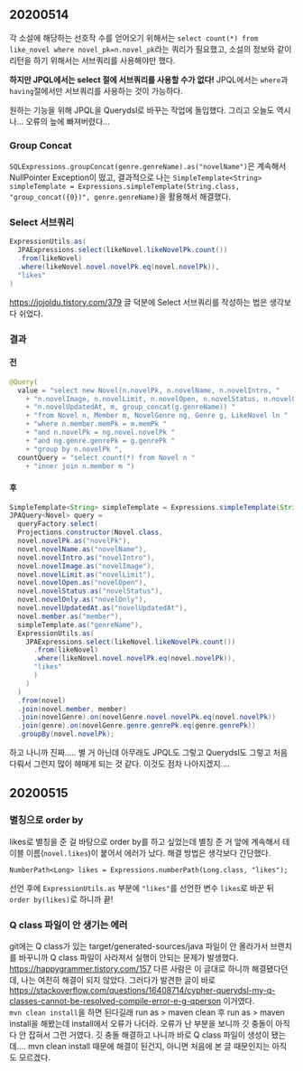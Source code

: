 ## 20200514
각 소설에 해당하는 선호작 수를 얻어오기 위해서는 `select count(*) from like_novel where novel_pk=n.novel_pk`라는 쿼리가 필요했고, 소설의 정보와 같이 리턴을 하기 위해서는 서브쿼리를 사용해야만 했다.  

**하지만 JPQL에서는 select 절에 서브쿼리를 사용할 수가 없다!** JPQL에서는 `where`과 `having`절에서만 서브쿼리를 사용하는 것이 가능하다.  

원하는 기능을 위해 JPQL을 Querydsl로 바꾸는 작업에 돌입했다. 그리고 오늘도 역시나... 오류의 늪에 빠져버렸다...

### Group Concat
`SQLExpressions.groupConcat(genre.genreName).as("novelName")`은 계속해서 NullPointer Exception이 떴고, 결과적으로 나는 `SimpleTemplate<String> simpleTemplate = Expressions.simpleTemplate(String.class, "group_concat({0})", genre.genreName)`을 활용해서 해결했다.

### Select 서브쿼리
```java
ExpressionUtils.as(
  JPAExpressions.select(likeNovel.likeNovelPk.count())
  .from(likeNovel)
  .where(likeNovel.novel.novelPk.eq(novel.novelPk)),
  "likes"
)
```
https://jojoldu.tistory.com/379 글 덕분에 Select 서브쿼리를 작성하는 법은 생각보다 쉬었다.

### 결과
#### 전
```java
@Query(
  value = "select new Novel(n.novelPk, n.novelName, n.novelIntro, "
    + "n.novelImage, n.novelLimit, n.novelOpen, n.novelStatus, n.novelOnly, "
    + "n.novelUpdatedAt, m, group_concat(g.genreName)) "
    + "from Novel n, Member m, NovelGenre ng, Genre g, LikeNovel ln "
    + "where n.member.memPk = m.memPk "
    + "and n.novelPk = ng.novel.novelPk "
    + "and ng.genre.genrePk = g.genrePk "
    + "group by n.novelPk ",
  countQuery = "select count(*) from Novel n "
    + "inner join n.member m ")
```

#### 후
```java
SimpleTemplate<String> simpleTemplate = Expressions.simpleTemplate(String.class, "group_concat({0})", genre.genreName);
JPAQuery<Novel> query = 
  queryFactory.select(
  Projections.constructor(Novel.class, 
  novel.novelPk.as("novelPk"),
  novel.novelName.as("novelName"),
  novel.novelIntro.as("novelIntro"),
  novel.novelImage.as("novelImage"),
  novel.novelLimit.as("novelLimit"),
  novel.novelOpen.as("novelOpen"),
  novel.novelStatus.as("novelStatus"),
  novel.novelOnly.as("novelOnly"),
  novel.novelUpdatedAt.as("novelUpdatedAt"),
  novel.member.as("member"), 
  simpleTemplate.as("genreName"),
  ExpressionUtils.as(
    JPAExpressions.select(likeNovel.likeNovelPk.count())
      .from(likeNovel)
      .where(likeNovel.novel.novelPk.eq(novel.novelPk)),
      "likes"
      )
    )
  )
  .from(novel)
  .join(novel.member, member)
  .join(novelGenre).on(novelGenre.novel.novelPk.eq(novel.novelPk))
  .join(genre).on(novelGenre.genre.genrePk.eq(genre.genrePk))
  .groupBy(novel.novelPk);
 ```
 
하고 나니까 진짜..... 별 거 아닌데 아무래도 JPQL도 그렇고 Querydsl도 그렇고 처음 다뤄서 그런지 많이 헤매게 되는 것 같다. 이것도 점차 나아지겠지....  

## 20200515
### 별칭으로 order by
likes로 별칭을 준 걸 바탕으로 order by를 하고 싶었는데 별칭 준 거 앞에 계속해서 테이블 이름(`novel.likes`)이 붙어서 에러가 났다. 해결 방법은 생각보다 간단했다.
```
NumberPath<Long> likes = Expressions.numberPath(Long.class, "likes"); 
```
선언 후에 `ExpressionUtils.as` 부분에 `"likes"`를 선언한 변수 `likes`로 바꾼 뒤 `order by(likes)`로 하니까 끝!

### Q class 파일이 안 생기는 에러
git에는 Q class가 있는 target/generated-sources/java 파일이 안 올라가서 브랜치를 바꾸니까 Q class 파일이 사라져서 실행이 안되는 문제가 발생했다. https://happygrammer.tistory.com/157 다른 사람은 이 글대로 하니까 해결됐다던데, 나는 여전히 해결이 되지 않았다. 그러다가 발견한 글이 바로 https://stackoverflow.com/questions/16408714/cypher-querydsl-my-q-classes-cannot-be-resolved-compile-error-e-g-qperson 이거였다.  
`mvn clean install`을 하면 된다길래 run as > maven clean 후 run as > maven install을 해봤는데 install에서 오류가 나더라. 오류가 난 부분을 보니까 깃 충돌이 아직 다 안 잡혀서 그런 거였다. 깃 충돌 해결하고 나니까 바로 Q class 파일이 생성이 됐는데.... mvn clean install 때문에 해결이 된건지, 아니면 처음에 본 글 때문인지는 아직도 모르겠다.
